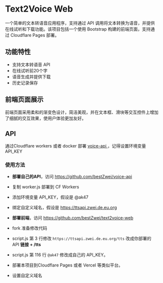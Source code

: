 # Text2Voice Web

一个简单的文本转语音应用程序，支持通过 API 调用将文本转换为语音，并提供在线试听和下载功能。该项目包括一个使用 Bootstrap 构建的前端页面，支持通过 Cloudflare Pages 部署。

## 功能特性

- 支持文本转语音 API
- 在线试听前20个字
- 语音生成并提供下载
- 历史记录保存

## 前端页面展示

前端页面采用柔和的渐变色设计，简洁美观，并在文本框、滑块等交互控件上增加了细腻的交互效果，使用户体验更加友好。

## API

通过Cloudflare workers 或者 docker 部署 [voice-api ](https://github.com/bestZwei/voice-api)，记得设置环境变量 API_KEY

### 使用方法

+ **部署自己的API**，访问 https://github.com/bestZwei/voice-api

+ 复制 worker.js 部署到 CF Workers
+ 添加环境变量 API_KEY，假设是 @ak47
+ 绑定自定义域名，假设是  https://ttsapi.zwei.de.eu.org
+ **部署前端**，访问 https://github.com/bestZwei/text2voice-web
+ fork 准备修改代码
+ script.js 第 3 行修改 `https://ttsapi.zwei.de.eu.org/tts` 改成你部署的 API **链接 + /tts**
+ script.js 第 116 行 `@ak47` 修改成自己的 API_KEY。
+ 部署本项目到Cloudflare Pages 或者 Vercel 等类似平台。
+ 设置自定义域名

